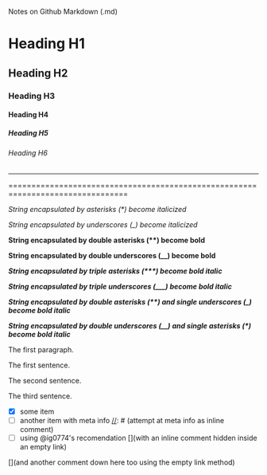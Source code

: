 Notes on Github Markdown (.md)

<!--- One # means an <h1> heading --->
# Heading H1
<!--- Two # means an <h2> heading --->
## Heading H2
<!--- Three # means an <h3> heading --->
### Heading H3
<!--- Four # means an <h4> heading --->
#### Heading H4
<!--- Five # means an <h5> heading --->
##### Heading H5
<!--- Six # means an <h6> heading --->
###### Heading H6


--------------------------------------------------------------------------------

================================================================================

<!--- strings encapsulated by asterisks become italicized --->
*String encapsulated by asterisks (\*) become italicized*
<!--- strings encapsulated by underscores become italicized --->
_String encapsulated by underscores (\_) become italicized_

<!--- strings encapsulated by double asterisks or double underscores become bold --->
**String encapsulated by double asterisks (\*\*) become bold**
<!--- strings encapsulated by double asterisks or double underscores become bold --->
__String encapsulated by double underscores (\_\_) become bold__

<!--- strings encapsulated by triple asterisks become bold italic--->
***String encapsulated by triple asterisks (\*\*\*) become bold italic***
<!--- strings encapsulated by triple underscores become bold italic--->
___String encapsulated by triple underscores (\_\_\_) become bold italic___
<!--- strings encapsulated by double asterisks and single underscores become bold italic--->
_**String encapsulated by double asterisks (\*\*) and single underscores (\_) become bold italic**_
<!--- strings encapsulated by double underscores or single asterisks become bold italic--->
*__String encapsulated by double underscores (\_\_) and single asterisks (\*) become bold italic__*




The first paragraph.

The first sentence.

The second sentence.

The third sentence.

- [x] some item
- [ ] another item with meta info [//]: # (attempt at meta info as inline comment)
- [ ] using @ig0774's recomendation [](with an inline comment hidden inside an empty link)

[//]: # (This may be the most platform independent comment)
[//]: # (https://stackoverflow.com/questions/4823468/comments-in-markdown)
[](and another comment down here too using the empty link method)

